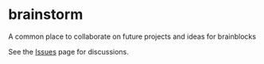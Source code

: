 # brainstorm

A common place to collaborate on future projects and ideas for brainblocks

See the [Issues](/brainblocks/brain-dump/issues) page for discussions.
